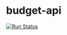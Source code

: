 # budget-api
[![Run Status](https://api.shippable.com/projects/59fe1aaf9ce1cc07009570db/badge?branch=master)](https://app.shippable.com/github/dovydasvenckus/budget-api)